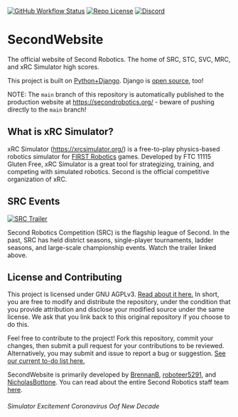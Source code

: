 [![GitHub Workflow Status](https://img.shields.io/github/workflow/status/SecondRobotics/SecondWebsite/%F0%9F%9A%80%20Deploy%20Django?style=plastic)](https://github.com/SecondRobotics/SecondWebsite/actions)
[![Repo License](https://img.shields.io/github/license/SecondRobotics/SecondWebsite?style=plastic)](https://github.com/SecondRobotics/SecondWebsite/blob/master/LICENSE)
[![Discord](https://img.shields.io/discord/637407041048281098?label=xRC%20Sim%20Discord&style=plastic)](https://discord.gg/mhc9tkB)

# SecondWebsite
The official website of Second Robotics. The home of SRC, STC, SVC, MRC, and xRC Simulator high scores.

This project is built on [Python+Django](https://www.djangoproject.com/). Django is [open source](https://github.com/django/django), too!

NOTE: The `main` branch of this repository is automatically published to the production website at https://secondrobotics.org/ - beware of pushing directly to the `main` branch!

## What is xRC Simulator?
xRC Simulator (https://xrcsimulator.org/) is a free-to-play physics-based robotics simulator for [FIRST Robotics](https://www.firstinspires.org/) games.  Developed by FTC 11115 Gluten Free, xRC Simulator is a great tool for strategizing, training, and competing with simulated robotics.  Second is the official competitive organization of xRC.

## SRC Events
[![SRC Trailer](https://img.youtube.com/vi/YDvl09S-LUA/0.jpg)](https://www.youtube.com/watch?v=YDvl09S-LUA)

Second Robotics Competition (SRC) is the flagship league of Second.  In the past, SRC has held district seasons, single-player tournaments, ladder seasons, and large-scale championship events.  Watch the trailer linked above.

## License and Contributing
This project is licensed under GNU AGPLv3.  [Read about it here.](https://choosealicense.com/licenses/agpl-3.0/)  In short, you are free to modify and distribute the repository, under the condition that you provide attribution and disclose your modified source under the same license.  We ask that you link back to this original repository if you choose to do this.

Feel free to contribute to the project!  Fork this repository, commit your changes, then submit a pull request for your contributions to be reviewed.  Alternatively, you may submit and issue to report a bug or suggestion.  [See our current to-do list here.](https://github.com/SecondRobotics/SecondWebsite/projects/1)

SecondWebsite is primarily developed by [BrennanB](https://github.com/BrennanB), [roboteer5291](https://github.com/roboteer5291), and [NicholasBottone](https://github.com/NicholasBottone).  You can read about the entire Second Robotics staff team [here](https://secondrobotics.org/staff/).

###### Simulator Excitement Coronavirus Oof New Decade
